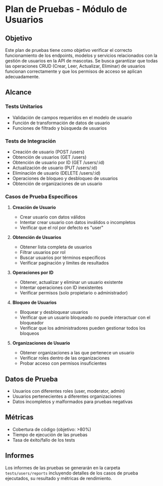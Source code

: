 # Plan de Pruebas - Módulo de Usuarios

## Objetivo
Este plan de pruebas tiene como objetivo verificar el correcto funcionamiento de los endpoints, modelos y servicios relacionados con la gestión de usuarios en la API de mascotas. Se busca garantizar que todas las operaciones CRUD (Crear, Leer, Actualizar, Eliminar) de usuarios funcionan correctamente y que los permisos de acceso se aplican adecuadamente.

## Alcance

### Tests Unitarios
- Validación de campos requeridos en el modelo de usuario
- Función de transformación de datos de usuario
- Funciones de filtrado y búsqueda de usuarios

### Tests de Integración
- Creación de usuario (POST /users)
- Obtención de usuarios (GET /users)
- Obtención de usuario por ID (GET /users/:id)
- Actualización de usuario (PUT /users/:id)
- Eliminación de usuario (DELETE /users/:id)
- Operaciones de bloqueo y desbloqueo de usuarios
- Obtención de organizaciones de un usuario

### Casos de Prueba Específicos
1. **Creación de Usuario**
   - Crear usuario con datos válidos
   - Intentar crear usuario con datos inválidos o incompletos
   - Verificar que el rol por defecto es "user"

2. **Obtención de Usuarios**
   - Obtener lista completa de usuarios
   - Filtrar usuarios por rol
   - Buscar usuarios por términos específicos
   - Verificar paginación y límites de resultados

3. **Operaciones por ID**
   - Obtener, actualizar y eliminar un usuario existente
   - Intentar operaciones con ID inexistentes
   - Verificar permisos (solo propietario o administrador)

4. **Bloqueo de Usuarios**
   - Bloquear y desbloquear usuarios
   - Verificar que un usuario bloqueado no puede interactuar con el bloqueador
   - Verificar que los administradores pueden gestionar todos los bloqueos

5. **Organizaciones de Usuario**
   - Obtener organizaciones a las que pertenece un usuario
   - Verificar roles dentro de las organizaciones
   - Probar acceso con permisos insuficientes

## Datos de Prueba
- Usuarios con diferentes roles (user, moderator, admin)
- Usuarios pertenecientes a diferentes organizaciones
- Datos incompletos y malformados para pruebas negativas

## Métricas
- Cobertura de código (objetivo: >80%)
- Tiempo de ejecución de las pruebas
- Tasa de éxito/fallo de los tests

## Informes
Los informes de las pruebas se generarán en la carpeta `tests/users/reports` incluyendo detalles de los casos de prueba ejecutados, su resultado y métricas de rendimiento. 